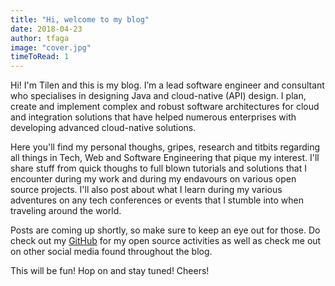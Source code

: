 ```yaml
---
title: "Hi, welcome to my blog"
date: 2018-04-23
author: tfaga
image: "cover.jpg"
timeToRead: 1
---
```


Hi! I'm Tilen and this is my blog. I’m a lead software engineer and consultant who specialises in designing Java and cloud-native (API) design. I plan, create and implement complex and robust software architectures for cloud and integration solutions that have helped numerous enterprises with developing advanced cloud-native solutions.

Here you'll find my personal thoughs, gripes, research and titbits regarding all things in Tech, Web and Software Engineering that pique my interest. I'll share stuff from quick thoughs to full blown tutorials and solutions that I encounter during my work and during my endavours on various open source projects. I'll also post about what I learn during my various adventures on any tech conferences or events that I stumble into when traveling around the world.

Posts are coming up shortly, so make sure to keep an eye out for those. Do check out my [GitHub](https://github.com/tfaga) for my open source activities as well as check me out on other social media found throughout the blog.

This will be fun! Hop on and stay tuned! Cheers!




